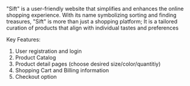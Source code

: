 "Sift" is a user-friendly website that simplifies and enhances the online shopping experience. With its name symbolizing sorting and finding treasures, "Sift" is more than
just a shopping platform; It is a tailored curation of products that align with individual tastes and preferences

Key Features:
1. User registration and login
2. Product Catalog 
3. Product detail pages (choose desired size/color/quantitiy)
4. Shopping Cart and Billing information 
5. Checkout option
   
   
